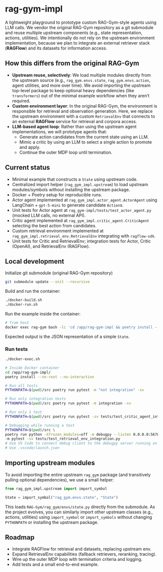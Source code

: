 # rag-gym-impl

A lightweight playground to prototype custom RAG-Gym-style agents using LLM calls. We vendor the original RAG-Gym repository as a git submodule and reuse multiple upstream components (e.g., state representation, actions, utilities). We intentionally do not rely on the upstream environment implementation, because we plan to integrate an external retriever stack (**RAGFlow**) and its datasets for information access.

## How this differs from the original RAG-Gym

- **Upstream reuse, selectively**: We load multiple modules directly from the upstream source (e.g., `rag_gym.envs.state`, `rag_gym.envs.action`, agent utilities, and more over time). We avoid importing the upstream top-level package to keep optional heavy dependencies (like `transformers`) out of the minimal example workflow when they aren’t required.
- **Custom environment layer**: In the original RAG-Gym, the environment is responsible for retrieval and observation generation. Here, we replace the upstream environment with a custom `RetrievalEnv` that connects to an external **RAGFlow** service for retrieval and corpora access.
- **LLM-based agent loop**: Rather than using the upstream agent implementations, we will prototype agents that:
  - Generate action candidates from the current state using an LLM.
  - Mimic a critic by using an LLM to select a single action to promote and apply.
  - Continue the outer MDP loop until termination.

## Current status

- Minimal example that constructs a `State` using upstream code.
- Centralized import helper (`rag_gym_impl.upstream`) to load upstream modules/symbols without installing the upstream package.
- Docker + Poetry setup for reproducible runs.
- Actor agent implemented at `rag_gym_impl.actor_agent.ActorAgent` using LangChain + `gpt-5-mini` to generate candidate `Action`s.
- Unit tests for Actor agent at `rag_gym-impl/tests/test_actor_agent.py` (mocked LLM calls, no external API).
- Critic agent implemented at `rag_gym_impl.critic_agent.CriticAgent` selecting the best action from candidates.
- Custom retrieval environment implemented at `rag_gym_impl.retrieval_env.RetrievalEnv` integrating with `ragflow-sdk`.
- Unit tests for Critic and RetrievalEnv; integration tests for Actor, Critic (OpenAI), and RetrievalEnv (RAGFlow).

## Local development

Initialize git submodule (original RAG-Gym repository)

```bash
git submodule update --init --recursive
```

Build and run the container:

```bash
./docker-build.sh
./docker-run.sh
```

Run the example inside the container:

```bash
# from host
docker exec rag-gym bash -lc 'cd /app/rag-gym-impl && poetry install --no-root --no-interaction && PYTHONPATH=/app/rag-gym-impl/src poetry run python src/rag_gym_impl/main.py'
```

Expected output is the JSON representation of a simple `State`.

### Run tests

```bash
./docker-exec.sh

# Inside Docker container
cd /app/rag-gym-impl/
poetry install --no-root --no-interaction

# Run all tests
PYTHONPATH=$(pwd)/src poetry run pytest -m "not integration" -sv

# Run only integration tests
PYTHONPATH=$(pwd)/src poetry run pytest -m integration -sv

# Run only 1 test
PYTHONPATH=$(pwd)/src poetry run pytest -sv tests/test_critic_agent_integration.py

# Debugging while running a test
PYTHONPATH=$(pwd)/src \
poetry run python -Xfrozen_modules=off -m debugpy --listen 0.0.0.0:5678 --wait-for-client \
-m pytest -sv tests/test_retrieval_env_integration.py
# Use VS Code to connect debug client to the debugpy server running on Docker container
# Use .vscode/launch.json
```

## Importing upstream modules

To avoid importing the entire upstream `rag_gym` package (and transitively pulling optional dependencies), we use a small helper:

```python
from rag_gym_impl.upstream import import_symbol

State = import_symbol("rag_gym.envs.state", "State")
```

This loads `RAG-Gym/rag_gym/envs/state.py` directly from the submodule. As the project evolves, you can similarly import other upstream classes (e.g., actions, utilities) using `import_symbol` or `import_symbols` without changing `PYTHONPATH` or installing the upstream package.

## Roadmap

- Integrate RAGFlow for retrieval and datasets, replacing upstream env.
- Expand RetrievalEnv capabilities (fallback retrievers, reranking, tracing).
- Wire up the outer MDP loop with termination criteria and logging.
- Add tests and a small end-to-end example.
